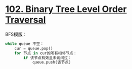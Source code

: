 # [102. Binary Tree Level Order Traversal](https://leetcode.com/problems/binary-tree-level-order-traversal/)

BFS模版：

```python
while queue 不空：
    cur = queue.pop()
    for 节点 in cur的所有相邻节点：
        if 该节点有效且未访问过：
            queue.push(该节点)
```

